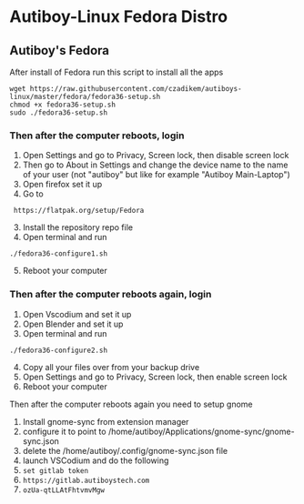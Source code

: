 # Autiboy-Linux Fedora Distro

## Autiboy's Fedora
After install of Fedora run this script to install all the apps
```
wget https://raw.githubusercontent.com/czadikem/autiboys-linux/master/fedora/fedora36-setup.sh
chmod +x fedora36-setup.sh
sudo ./fedora36-setup.sh
```

### Then after the computer reboots, login
1. Open Settings and go to Privacy, Screen lock, then disable screen lock
2. Then go to About in Settings and change the device name to the name of your user (not "autiboy" but like for example "Autiboy Main-Laptop")
3. Open firefox set it up
4. Go to

``` https://flatpak.org/setup/Fedora```

3. Install the repository repo file
4. Open terminal and run

```./fedora36-configure1.sh```

5. Reboot your computer

### Then after the computer reboots again, login
1. Open Vscodium and set it up
2. Open Blender and set it up
3. Open terminal and run

```./fedora36-configure2.sh```

4. Copy all your files over from your backup drive
5. Open Settings and go to Privacy, Screen lock, then enable screen lock
6. Reboot your computer

Then after the computer reboots again you need to setup gnome
1. Install gnome-sync from extension manager
2. configure it to point to /home/autiboy/Applications/gnome-sync/gnome-sync.json
3. delete the /home/autiboy/.config/gnome-sync.json file
4. launch VSCodium and do the following
1. ```set gitlab token```
2. ```https://gitlab.autiboystech.com```
3. ```ozUa-qtLLAtFhtvmvMgw```

